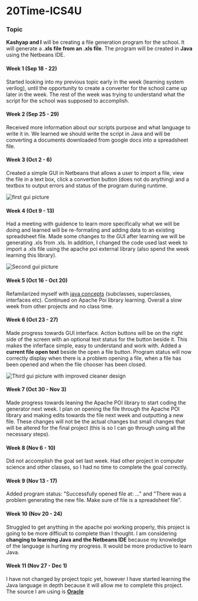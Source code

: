 # 20Time-ICS4U

### Topic
**Kashyap and I** will be creating a file generation program for the school. It will generate a **.xls file from an .xls file**. The program will be created in **Java** using the Netbeans IDE.

#### Week 1 (Sep 18 - 22)

Started looking into my previous topic early in the week (learning system verilog), until the opportunity to create a converter for the school came up later in the week. The rest of the week was trying to understand what the script for the school was supposed to accomplish.

#### Week 2 (Sep 25 - 29)

Received more information about our scripts purpose and what language to write it in. We learned we should write the script in Java and will be converting a documents downloaded from google docs into a spreadsheet file.

#### Week 3 (Oct 2 - 6)

Created a simple GUI in Netbeans that allows a user to import a file, view the file in a text box, click a convertion button (does not do anything) and a textbox to output errors and status of the program during runtime.

![first gui picture](https://i.imgur.com/etpN1hj.png)

#### Week 4 (Oct 9 - 13)

Had a meeting with guidence to learn more specifically what we will be doing and learned will be re-formating and adding data to an existing spreadsheet file. Made some changes to the GUI after learning we will be generating .xls from .xls. In addition, I changed the code used last week to import a .xls file using the apache poi external library (also spend the week learning this library).

![Second gui picture](https://i.imgur.com/0h85DG8.png)

#### Week 5 (Oct 16 - Oct 20)

Refamilarized myself with [java concepts](https://docs.oracle.com/javase/tutorial/java/concepts/index.html) (subclasses, superclasses, interfaces etc). Continued on Apache Poi library learning. Overall a slow week from other projects and no class time.

#### Week 6 (Oct 23 - 27)

Made progress towards GUI interface. Action buttons will be on the right side of the screen with an optional text status for the button beside it. This makes the inferface simple, easy to understand and work with. Added a **current file open text** beside the open a file button. Program status will now correctly display when there is a problem opening a file, when a file has been opened and when the file chooser has been closed.

![Third gui picture with improved cleaner design](https://imgur.com/Zs4OtJh.png)

#### Week 7 (Oct 30 - Nov 3)

Made progress towards leaning the Apache POI library to start coding the generator next week. I plan on opening the file through the Apache POI library and making edits towards the file next week and outputting a new file. These changes will not be the actual changes but small changes that will be altered for the final project (this is so I can go through using all the necessary steps).

#### Week 8 (Nov 6 - 10)

Did not accomplish the goal set last week. Had other project in computer science and other classes, so I had no time to complete the goal correctly.

#### Week 9 (Nov 13 - 17)

Added program status: "Successfully opened file at: ..." and "There was a problem generating the new file. Make sure of file is a spreadsheet file".

#### Week 10 (Nov 20 - 24)

Struggled to get anything in the apache poi working properly, this project is going to be more difficult to complete than I thought. I am considering **changing to learning Java and the Netbeans IDE** because my knowledge of the language is hurting my progress. It would be more productive to learn Java.

#### Week 11 (Nov 27 - Dec 1)

I have not changed by project topic yet, however I have started learning the Java language in depth because it will allow me to complete this project. The source I am using is [**Oracle**](https://docs.oracle.com/javase/tutorial/java/concepts/index.html)
